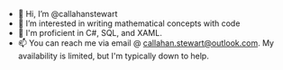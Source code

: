 - 👋 Hi, I’m @callahanstewart
- 👀 I’m interested in writing mathematical concepts with code
- 📝 I'm proficient in C#, SQL, and XAML.
- 📫 You can reach me via email @ callahan.stewart@outlook.com. My availability is limited, but I'm typically down to help.

<!---
callahanstewart/callahanstewart is a ✨ special ✨ repository because its `README.md` (this file) appears on your GitHub profile.
You can click the Preview link to take a look at your changes.
--->
